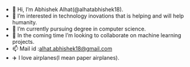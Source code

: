 - 👋 Hi, I’m Abhishek Alhat(@alhatabhishek18).
- 👀 I’m interested in technology inovations that is helping and will help humanity.
- 🌱 I’m currently pursuing degree in computer science.
- 💞️ In the coming time I’m looking to collaborate on machine learning projects.
- 📫 Mail id :alhat.abhishek18@gmail.com
- ✈️ I love airplanes(I mean paper airplanes).

<!---
alhatabhishek18/alhatabhishek18 is a ✨ special ✨ repository because its `README.md` (this file) appears on your GitHub profile.
You can click the Preview link to take a look at your changes.
--->
